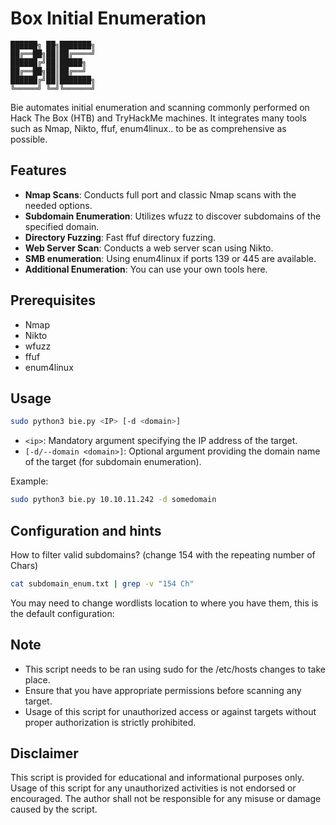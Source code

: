 # Box Initial Enumeration

```
██████╗ ██╗███████╗
██╔══██╗██║██╔════╝
██████╔╝██║█████╗  
██╔══██╗██║██╔══╝  
██████╔╝██║███████╗
╚═════╝ ╚═╝╚══════╝
```

Bie automates initial enumeration and scanning commonly performed on Hack The Box (HTB) and TryHackMe machines. It integrates many tools such as Nmap, Nikto, ffuf, enum4linux.. to be as comprehensive as possible.

## Features

- **Nmap Scans**: Conducts full port and classic Nmap scans with the needed options.
- **Subdomain Enumeration**: Utilizes wfuzz to discover subdomains of the specified domain.
- **Directory Fuzzing**: Fast ffuf directory fuzzing.
- **Web Server Scan**: Conducts a web server scan using Nikto.
- **SMB enumeration**: Using enum4linux if ports 139 or 445 are available.
- **Additional Enumeration**: You can use your own tools here.

## Prerequisites

- Nmap
- Nikto
- wfuzz
- ffuf
- enum4linux

## Usage

```bash
sudo python3 bie.py <IP> [-d <domain>]
```

- `<ip>`: Mandatory argument specifying the IP address of the target.
- `[-d/--domain <domain>]`: Optional argument providing the domain name of the target (for subdomain enumeration).

Example:

```bash
sudo python3 bie.py 10.10.11.242 -d somedomain
```

## Configuration and hints

How to filter valid subdomains? (change 154 with the repeating number of Chars)
```bash
cat subdomain_enum.txt | grep -v "154 Ch" 
```

You may need to change wordlists location to where you have them, this is the default configuration:


## Note

- This script needs to be ran using sudo for the /etc/hosts changes to take place.
- Ensure that you have appropriate permissions before scanning any target.
- Usage of this script for unauthorized access or against targets without proper authorization is strictly prohibited.

## Disclaimer

This script is provided for educational and informational purposes only. Usage of this script for any unauthorized activities is not endorsed or encouraged. The author shall not be responsible for any misuse or damage caused by the script.
